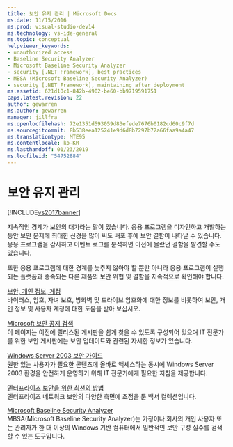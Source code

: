 ```yaml
---
title: 보안 유지 관리 | Microsoft Docs
ms.date: 11/15/2016
ms.prod: visual-studio-dev14
ms.technology: vs-ide-general
ms.topic: conceptual
helpviewer_keywords:
- unauthorized access
- Baseline Security Analyzer
- Microsoft Baseline Security Analyzer
- security [.NET Framework], best practices
- MBSA (Microsoft Baseline Security Analyzer)
- security [.NET Framework], maintaining after deployment
ms.assetid: 621d10c1-842b-4902-be60-bb9719591751
caps.latest.revision: 22
author: gewarren
ms.author: gewarren
manager: jillfra
ms.openlocfilehash: 72e1351d593059d83efede7676b0182cd60c9f7d
ms.sourcegitcommit: 8b538eea125241e9d6d8b7297b72a66faa9a4a47
ms.translationtype: MTE95
ms.contentlocale: ko-KR
ms.lasthandoff: 01/23/2019
ms.locfileid: "54752884"
---
```

# <a name="maintaining-security"></a>보안 유지 관리
[!INCLUDE[vs2017banner](../includes/vs2017banner.md)]

지속적인 경계가 보안의 대가라는 말이 있습니다. 응용 프로그램을 디자인하고 개발하는 동안 보안 문제에 최대한 신경을 많이 써도 배포 후에 보안 결함이 나타날 수 있습니다. 응용 프로그램을 감사하고 이벤트 로그를 분석하면 이전에 몰랐던 결함을 발견할 수도 있습니다.  
  
 또한 응용 프로그램에 대한 경계를 늦추지 않아야 할 뿐만 아니라 응용 프로그램이 실행되는 플랫폼과 종속되는 다른 제품의 보안 위협 및 결함을 지속적으로 확인해야 합니다.  
  
 [보안, 개인 정보, 계정](http://go.microsoft.com/fwlink/?LinkId=72881)  
 바이러스, 암호, 자녀 보호, 방화벽 및 드라이브 암호화에 대한 정보를 비롯하여 보안, 개인 정보 및 사용자 계정에 대한 도움을 받아 보십시오.  
  
 [Microsoft 보안 공지 검색](http://go.microsoft.com/fwlink/?LinkId=110396)  
 이 페이지는 이전에 릴리스된 게시판을 쉽게 찾을 수 있도록 구성되어 있으며 IT 전문가를 위한 보안 게시판에는 보안 업데이트와 관련된 자세한 정보가 있습니다.  
  
 [Windows Server 2003 보안 가이드](http://go.microsoft.com/fwlink/?LinkId=65300)  
 권한 있는 사용자가 필요한 콘텐츠에 올바로 액세스하는 동시에 Windows Server 2003 환경을 안전하게 운영하기 위해 IT 전문가에게 필요한 지침을 제공합니다.  
  
 [엔터프라이즈 보안을 위한 최선의 방법](http://go.microsoft.com/fwlink/?LinkId=72879)  
 엔터프라이즈 네트워크 보안의 다양한 측면에 초점을 둔 백서 컬렉션입니다.  
  
 [Microsoft Baseline Security Analyzer](http://go.microsoft.com/fwlink/?LinkId=9173)  
 MBSA(Microsoft Baseline Security Analyzer)는 가정이나 회사의 개인 사용자 또는 관리자가 한 대 이상의 Windows 기반 컴퓨터에서 일반적인 보안 구성 실수를 검색할 수 있는 도구입니다.
